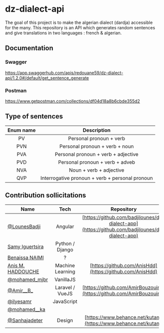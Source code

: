 # dz-dialect-api

The goal of this project is to make the algerian dialect (dardja) accessible for the many.
This repository is an API which generates random sentences and give translations in two languages : french & algerian.

## Documentation

### Swagger 
https://app.swaggerhub.com/apis/redouane59/dz-dialect-api/1.2.0#/default/get_sentence_generate

### Postman
https://www.getpostman.com/collections/df04d18a8b6cbde355d2

## Type of sentences 


| Enum name        | Description           |
| :-------------: |:-------------:|
| PV | Personal pronoun + verb |
| PVN | Personal pronoun + verb + noun |
| PVA | Personal pronoun + verb + adjective |
| PVD | Personal pronoun + verb + adveb |
| NVA | Noun + verb + adjective |
| QVP | Interrogative pronoun + verb + personal pronoun |

## Contribution sollicitations



| Name        | Tech           | Repository  | App Link  |
| ------------- |:-------------:| :-----:| :-----:|
| [@LounesBadji](https://twitter.com/LounesBadji) |  Angular     | [https://github.com/badjilounes/dz-dialect-app](https://github.com/badjilounes/dz-dialect-app)     | [dz-dialect-app.herokuapp.com](dz-dialect-app.herokuapp.com) |
| [Samy Iguertsira](https://www.linkedin.com/in/samy-iguertsira-960b40117/) | Python / Django      |     | |
| [Benaissa NAIMI](https://www.linkedin.com/in/benaissa-naimi-5493a1127/)      | ?|  | |
| [Anis M. HADDOUCHE](https://www.linkedin.com/in/anis-m-haddouche-phd-a8667175/)      | Machine Learning      | [https://github.com/AnisHdd](https://github.com/AnisHdd)   |
| [@mohamed_mjbr](https://twitter.com/mohamed_mjbr) |  VanillaJS     |     | |
| [@Amir__B_](https://twitter.com/Amir__B_) |  Laravel / VueJS     | [https://github.com/AmirBouzouina](https://github.com/AmirBouzouina)     | |
| [@ilyesamr](https://twitter.com/ilyesamr) | JavaScript       |     | |
| [@mohamed__ka](https://twitter.com/mohamed__ka) | | |
| [@Sanhajadeter](https://twitter.com/Sanhajadeter) | Design | [https://www.behance.net/kutam](https://www.behance.net/kutam) | |
